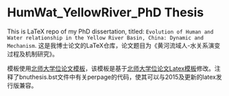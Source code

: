# HumWat_YellowRiver_PhD Thesis

This is LaTeX repo of my PhD dissertation, titled: `Evolution of Human and Water relationship in the Yellow River Basin, China: Dynamic and Mechanism`.
这是我博士论文的LaTeX仓库，论文题目为《黄河流域人-水关系演变过程及机制研究》。

模板使用[北师大学位论文模板](https://github.com/parallelpro/BNUthesis)，该模板是基于[北师大学位论文Latex模板](http://gerry.lamost.org/blog/?p=811)修改。注释了bnuthesis.bst文件中有关perpage的代码，使其可以与2015及更新的latex发行版兼容。
